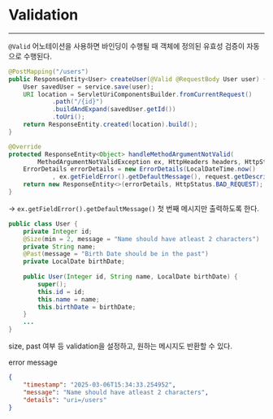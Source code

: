 # Validation
***
`@Valid` 어노테이션을 사용하면
바인딩이 수행될 때 객체에 정의된 유효성 검증이 자동으로 수행된다.

``` java
@PostMapping("/users")  
public ResponseEntity<User> createUser(@Valid @RequestBody User user) {  
    User savedUser = service.save(user);  
    URI location = ServletUriComponentsBuilder.fromCurrentRequest()  
            .path("/{id}")  
            .buildAndExpand(savedUser.getId())  
            .toUri();  
    return ResponseEntity.created(location).build();  
}
```

``` java
@Override  
protected ResponseEntity<Object> handleMethodArgumentNotValid(  
        MethodArgumentNotValidException ex, HttpHeaders headers, HttpStatusCode status, WebRequest request) {  
    ErrorDetails errorDetails = new ErrorDetails(LocalDateTime.now()  
            , ex.getFieldError().getDefaultMessage(), request.getDescription(false));  
    return new ResponseEntity<>(errorDetails, HttpStatus.BAD_REQUEST);  
}
```
-> `ex.getFieldError().getDefaultMessage()` 첫 번째 메시지만 출력하도록 한다.

``` java
public class User {  
    private Integer id;  
    @Size(min = 2, message = "Name should have atleast 2 characters")  
    private String name;  
    @Past(message = "Birth Date should be in the past")  
    private LocalDate birthDate;  
  
    public User(Integer id, String name, LocalDate birthDate) {  
        super();  
        this.id = id;  
        this.name = name;  
        this.birthDate = birthDate;  
    }
    ...
}
```
size, past 여부 등 validation을 설정하고, 원하는 메시지도 반환할 수 있다.

error message
``` json
{
	"timestamp": "2025-03-06T15:34:33.254952",
	"message": "Name should have atleast 2 characters",
	"details": "uri=/users"
}
```